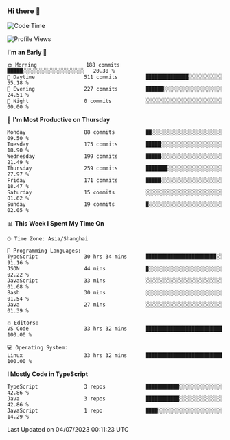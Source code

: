 ### Hi there 👋

<!--
**waynelwz/waynelwz** is a ✨ _special_ ✨ repository because its `README.md` (this file) appears on your GitHub profile.

Here are some ideas to get you started:

- 🔭 I’m currently working on ...
- 🌱 I’m currently learning ...
- 👯 I’m looking to collaborate on ...
- 🤔 I’m looking for help with ...
- 💬 Ask me about ...
- 📫 How to reach me: ...
- 😄 Pronouns: ...
- ⚡ Fun fact: ...
-->

<!--START_SECTION:waka-->
![Code Time](http://img.shields.io/badge/Code%20Time-1%2C587%20hrs%2048%20mins-blue)

![Profile Views](http://img.shields.io/badge/Profile%20Views-0-blue)

**I'm an Early 🐤** 

```text
🌞 Morning                188 commits         █████░░░░░░░░░░░░░░░░░░░░   20.30 % 
🌆 Daytime                511 commits         ██████████████░░░░░░░░░░░   55.18 % 
🌃 Evening                227 commits         ██████░░░░░░░░░░░░░░░░░░░   24.51 % 
🌙 Night                  0 commits           ░░░░░░░░░░░░░░░░░░░░░░░░░   00.00 % 
```
📅 **I'm Most Productive on Thursday** 

```text
Monday                   88 commits          ██░░░░░░░░░░░░░░░░░░░░░░░   09.50 % 
Tuesday                  175 commits         █████░░░░░░░░░░░░░░░░░░░░   18.90 % 
Wednesday                199 commits         █████░░░░░░░░░░░░░░░░░░░░   21.49 % 
Thursday                 259 commits         ███████░░░░░░░░░░░░░░░░░░   27.97 % 
Friday                   171 commits         █████░░░░░░░░░░░░░░░░░░░░   18.47 % 
Saturday                 15 commits          ░░░░░░░░░░░░░░░░░░░░░░░░░   01.62 % 
Sunday                   19 commits          █░░░░░░░░░░░░░░░░░░░░░░░░   02.05 % 
```


📊 **This Week I Spent My Time On** 

```text
🕑︎ Time Zone: Asia/Shanghai

💬 Programming Languages: 
TypeScript               30 hrs 34 mins      ███████████████████████░░   91.16 % 
JSON                     44 mins             █░░░░░░░░░░░░░░░░░░░░░░░░   02.22 % 
JavaScript               33 mins             ░░░░░░░░░░░░░░░░░░░░░░░░░   01.68 % 
Bash                     30 mins             ░░░░░░░░░░░░░░░░░░░░░░░░░   01.54 % 
Java                     27 mins             ░░░░░░░░░░░░░░░░░░░░░░░░░   01.39 % 

🔥 Editors: 
VS Code                  33 hrs 32 mins      █████████████████████████   100.00 % 

💻 Operating System: 
Linux                    33 hrs 32 mins      █████████████████████████   100.00 % 
```

**I Mostly Code in TypeScript** 

```text
TypeScript               3 repos             ███████████░░░░░░░░░░░░░░   42.86 % 
Java                     3 repos             ███████████░░░░░░░░░░░░░░   42.86 % 
JavaScript               1 repo              ████░░░░░░░░░░░░░░░░░░░░░   14.29 % 
```




 Last Updated on 04/07/2023 00:11:23 UTC
<!--END_SECTION:waka-->
